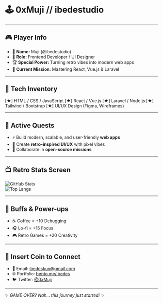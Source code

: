 # 🕹️ 0xMuji // ibedestudio


---

## 🎮 Player Info
- 👾 **Name:** Muji (@ibedestudio)  
- 🎯 **Role:** Frontend Developer / UI Designer  
- 🏆 **Special Power:** Turning retro vibes into modern web apps  
- 📡 **Current Mission:** Mastering React, Vue.js & Laravel  

---

## 💾 Tech Inventory
[★] HTML / CSS / JavaScript
[★] React / Vue.js
[★] Laravel / Node.js
[★] Tailwind / Bootstrap
[★] UI/UX Design (Figma, Wireframes)


---

## 🏹 Active Quests
- ⚡ Build modern, scalable, and user-friendly **web apps**  
- 🎨 Create **retro-inspired UI/UX** with pixel vibes  
- 🤝 Collaborate in **open-source missions**  

---

## 📺 Retro Stats Screen
![GitHub Stats](https://github-readme-stats.vercel.app/api?username=ibedestudio&show_icons=true&theme=tokyonight&hide_border=true)  
![Top Langs](https://github-readme-stats.vercel.app/api/top-langs/?username=ibedestudio&layout=compact&theme=tokyonight&hide_border=true)  

---

## 🎵 Buffs & Power-ups
- ☕ Coffee = +10 Debugging  
- 🎧 Lo-fi = +15 Focus  
- 🎮 Retro Games = +20 Creativity  

---

## 📨 Insert Coin to Connect
- 📧 Email: [ibedeskun@gmail.com](mailto:ibedeskun@gmail.com)  
- 🌐 Portfolio: [bento.me/ibedes](https://bento.me/ibedes)  
- 🐦 Twitter: [@0xMuji](https://twitter.com/0xMuji)  

---

✨ *GAME OVER? Nah... this journey just started!* ✨
